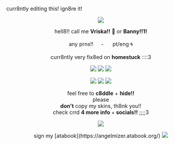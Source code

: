 
curr8ntly editing this! ign8re it!

<p align="center">
  <img src="https://dividers.crd.co/assets/images/gallery10/1f2408b3.gif?v=05d33f91">
</p>

<p align="center">  
 hell8!! call me <b>Vriska!!</b> 🐋 or <b>Banny!!1!</b>
<br><br>any prns!!⠀⠀-⠀⠀ pt/eng 🌀 
<br><br>curr8ntly very fix8ed on <b>homestuck</b> ::::3
</p>

  <p align="center">
  <img src="https://64.media.tumblr.com/d9a0177c4bfc4c176cc359af021ff80e/e6a335b366e9be5c-63/s100x200/e1300acf5af446c6a5cddc357dd0744b7119d402.gifv">
      <img src="https://64.media.tumblr.com/5628b420908d42f957d27921a0603c62/20f5f5e8d318df97-68/s100x200/c0e00a128f56eed3bfb9abadc0fe3401b25eca71.gifv">
      <img src="https://adriansblinkiecollection.neocities.org/stamps/e99.png">
</p>

  <p align="center">
  <img src="https://adriansblinkiecollection.neocities.org/v55.gif">
      <img src="https://64.media.tumblr.com/0dfad85f91a1e143d88435512f90b000/20f5f5e8d318df97-79/s250x400/7dadd6a26b89cc652b477abbfed2089f1e156b03.gifv">
      <img src="https://adriansblinkiecollection.neocities.org/e14.gif">
</p>

<p align="center">
feel free to <b>c8ddle</b> + <b>hide!!</b>
<br>please <br><b>don't</b> copy my skins, th8nk you!!
<br>check crrd <b>4 more info </b>+<b> socials!!</b> ;;;;3
</p>


  <p align="center">
  <img src="https://dividers.crd.co/assets/images/gallery10/4dc7da57.gif?v=05d33f91">
</p>

<p align="center">
    sign my [atabook](https://angelmizer.atabook.org/) 
  <img src="https://static.wikia.nocookie.net/mspaintadventures/images/8/81/Vriska_Serket.png/revision/latest/scale-to-width/360?cb=20131109202341">
</p>
   
